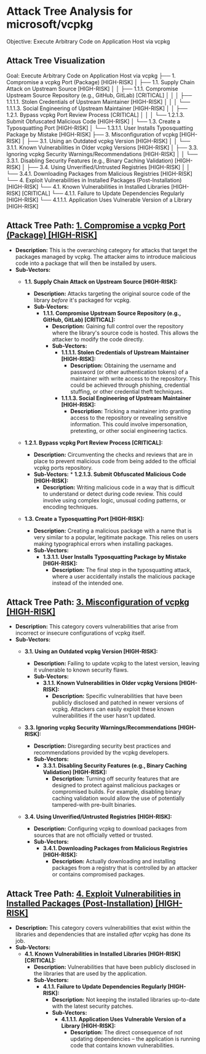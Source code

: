 # Attack Tree Analysis for microsoft/vcpkg

Objective: Execute Arbitrary Code on Application Host via vcpkg

## Attack Tree Visualization

Goal: Execute Arbitrary Code on Application Host via vcpkg
├── 1. Compromise a vcpkg Port (Package) [HIGH-RISK]
│   ├── 1.1. Supply Chain Attack on Upstream Source [HIGH-RISK]
│   │   ├── 1.1.1.  Compromise Upstream Source Repository (e.g., GitHub, GitLab) [CRITICAL]
│   │   │   ├── 1.1.1.1.  Stolen Credentials of Upstream Maintainer [HIGH-RISK]
│   │   │   └── 1.1.1.3.  Social Engineering of Upstream Maintainer [HIGH-RISK]
│   │   ├── 1.2.1.  Bypass vcpkg Port Review Process [CRITICAL]
│   │   │   └── 1.2.1.3.  Submit Obfuscated Malicious Code [HIGH-RISK]
│   └── 1.3.  Create a Typosquatting Port [HIGH-RISK]
│       └── 1.3.1.1.  User Installs Typosquatting Package by Mistake [HIGH-RISK]
├── 3. Misconfiguration of vcpkg [HIGH-RISK]
│   ├── 3.1.  Using an Outdated vcpkg Version [HIGH-RISK]
│   │   └── 3.1.1.  Known Vulnerabilities in Older vcpkg Versions [HIGH-RISK]
│   ├── 3.3.  Ignoring vcpkg Security Warnings/Recommendations [HIGH-RISK]
│   │   └── 3.3.1.  Disabling Security Features (e.g., Binary Caching Validation) [HIGH-RISK]
│   ├── 3.4.  Using Unverified/Untrusted Registries [HIGH-RISK]
│   │   └── 3.4.1.  Downloading Packages from Malicious Registries [HIGH-RISK]
└── 4. Exploit Vulnerabilities in Installed Packages (Post-Installation) [HIGH-RISK]
    └── 4.1.  Known Vulnerabilities in Installed Libraries [HIGH-RISK] [CRITICAL]
        └── 4.1.1.  Failure to Update Dependencies Regularly [HIGH-RISK]
            └── 4.1.1.1.  Application Uses Vulnerable Version of a Library [HIGH-RISK]

## Attack Tree Path: [1. Compromise a vcpkg Port (Package) [HIGH-RISK]](./attack_tree_paths/1__compromise_a_vcpkg_port__package___high-risk_.md)

*   **Description:** This is the overarching category for attacks that target the packages managed by vcpkg. The attacker aims to introduce malicious code into a package that will then be installed by users.
*   **Sub-Vectors:**
    *   **1.1. Supply Chain Attack on Upstream Source [HIGH-RISK]:**
        *   **Description:** Attacks targeting the original source code of the library *before* it's packaged for vcpkg.
        *   **Sub-Vectors:**
            *   **1.1.1. Compromise Upstream Source Repository (e.g., GitHub, GitLab) [CRITICAL]:**
                *   **Description:** Gaining full control over the repository where the library's source code is hosted. This allows the attacker to modify the code directly.
                *   **Sub-Vectors:**
                    *   **1.1.1.1. Stolen Credentials of Upstream Maintainer [HIGH-RISK]:**
                        *   **Description:** Obtaining the username and password (or other authentication tokens) of a maintainer with write access to the repository. This could be achieved through phishing, credential stuffing, or other credential theft techniques.
                    *   **1.1.1.3. Social Engineering of Upstream Maintainer [HIGH-RISK]:**
                        *   **Description:** Tricking a maintainer into granting access to the repository or revealing sensitive information. This could involve impersonation, pretexting, or other social engineering tactics.

    *   **1.2.1. Bypass vcpkg Port Review Process [CRITICAL]:**
        *   **Description:** Circumventing the checks and reviews that are in place to prevent malicious code from being added to the official vcpkg ports repository.
        *    **Sub-Vectors:**
            *    **1.2.1.3. Submit Obfuscated Malicious Code [HIGH-RISK]:**
                *   **Description:**  Writing malicious code in a way that is difficult to understand or detect during code review. This could involve using complex logic, unusual coding patterns, or encoding techniques.

    *   **1.3. Create a Typosquatting Port [HIGH-RISK]:**
        *   **Description:** Creating a malicious package with a name that is very similar to a popular, legitimate package. This relies on users making typographical errors when installing packages.
        *   **Sub-Vectors:**
            *   **1.3.1.1. User Installs Typosquatting Package by Mistake [HIGH-RISK]:**
                *   **Description:** The final step in the typosquatting attack, where a user accidentally installs the malicious package instead of the intended one.

## Attack Tree Path: [3. Misconfiguration of vcpkg [HIGH-RISK]](./attack_tree_paths/3__misconfiguration_of_vcpkg__high-risk_.md)

*   **Description:** This category covers vulnerabilities that arise from incorrect or insecure configurations of vcpkg itself.
*   **Sub-Vectors:**
    *   **3.1. Using an Outdated vcpkg Version [HIGH-RISK]:**
        *   **Description:** Failing to update vcpkg to the latest version, leaving it vulnerable to known security flaws.
        *   **Sub-Vectors:**
            *   **3.1.1. Known Vulnerabilities in Older vcpkg Versions [HIGH-RISK]:**
                *   **Description:**  Specific vulnerabilities that have been publicly disclosed and patched in newer versions of vcpkg. Attackers can easily exploit these known vulnerabilities if the user hasn't updated.

    *   **3.3. Ignoring vcpkg Security Warnings/Recommendations [HIGH-RISK]:**
        *   **Description:**  Disregarding security best practices and recommendations provided by the vcpkg developers.
        *   **Sub-Vectors:**
            *   **3.3.1. Disabling Security Features (e.g., Binary Caching Validation) [HIGH-RISK]:**
                *   **Description:**  Turning off security features that are designed to protect against malicious packages or compromised builds.  For example, disabling binary caching validation would allow the use of potentially tampered-with pre-built binaries.

    *   **3.4. Using Unverified/Untrusted Registries [HIGH-RISK]:**
        *   **Description:**  Configuring vcpkg to download packages from sources that are not officially vetted or trusted.
        *   **Sub-Vectors:**
            *   **3.4.1. Downloading Packages from Malicious Registries [HIGH-RISK]:**
                *   **Description:**  Actually downloading and installing packages from a registry that is controlled by an attacker or contains compromised packages.

## Attack Tree Path: [4. Exploit Vulnerabilities in Installed Packages (Post-Installation) [HIGH-RISK]](./attack_tree_paths/4__exploit_vulnerabilities_in_installed_packages__post-installation___high-risk_.md)

*   **Description:** This category covers vulnerabilities that exist within the libraries and dependencies that are installed *after* vcpkg has done its job.
*   **Sub-Vectors:**
    *   **4.1. Known Vulnerabilities in Installed Libraries [HIGH-RISK] [CRITICAL]:**
        *   **Description:**  Vulnerabilities that have been publicly disclosed in the libraries that are used by the application.
        *   **Sub-Vectors:**
            *   **4.1.1. Failure to Update Dependencies Regularly [HIGH-RISK]:**
                *   **Description:**  Not keeping the installed libraries up-to-date with the latest security patches.
                *   **Sub-Vectors:**
                    *   **4.1.1.1. Application Uses Vulnerable Version of a Library [HIGH-RISK]:**
                        *   **Description:**  The direct consequence of not updating dependencies – the application is running code that contains known vulnerabilities.

